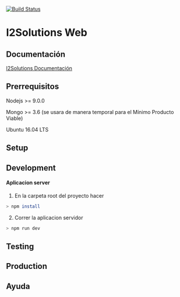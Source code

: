 <!-- https://blog.risingstack.com/
  node-js-project-structure-tutorial-node-js-at-scale/ -->


<!-- development
testing
production -->

[![Build Status](https://travis-ci.org/joelerll/i2solutions-web.svg?branch=master)](https://travis-ci.org/joelerll/i2solutions-web)
<!-- [![Coverage Status](https://coveralls.io/repos/github/joelerll/ppl_app_lab/badge.svg?branch=develop_v2)](https://coveralls.io/github/joelerll/ppl_app_lab?branch=develop_v2)
[![Coverage Status](https://codecov.io/gh/joelerll/ppl_app_lab/branch/develop_v2/graph/badge.svg)](https://codecov.io/gh/joelerll/ppl_app_lab/branch/develop_v2) -->

# I2Solutions Web


## Documentación
[I2Solutions Documentación](https://www.gitbook.com/read/book/joelerll95/i2solutions-documentacion)

## Prerrequisitos

Nodejs >= 9.0.0

Mongo >= 3.6 (se usara de manera temporal para el Mínimo Producto Viable)

Ubuntu 16.04 LTS

## Setup


## Development

#### Aplicacion server

1. En la carpeta root del proyecto hacer

```sh
> npm install
```

2. Correr la aplicacion servidor

```sh
> npm run dev
```

## Testing


## Production


## Ayuda
